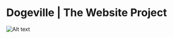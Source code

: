 # Dogeville | The Website Project
![Alt text](https://i.ibb.co/0J3P8MC/dogeville-home.png "Dogeville Home Page")
